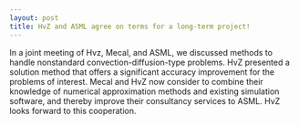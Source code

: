 ```yaml
---
layout: post
title: HvZ and ASML agree on terms for a long-term project!
---
```


In a joint meeting of Hvz, Mecal, and ASML, we discussed
methods to handle nonstandard convection-diffusion-type problems. HvZ presented
a solution method that offers a significant accuracy improvement for the
problems of interest. Mecal and HvZ now consider to combine their knowledge of
numerical approximation methods and existing simulation software, and thereby
improve their consultancy services to ASML. HvZ looks forward to this
cooperation.
